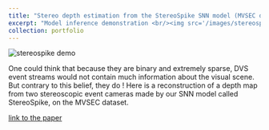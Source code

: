 ```yaml
---
title: "Stereo depth estimation from the StereoSpike SNN model (MVSEC dataset)"
excerpt: "Model inference demonstration <br/><img src='/images/stereospike_demo.gif'>"
collection: portfolio
---
```


![stereospike demo](/images/stereospike_demo.gif)

One could think that because they are binary and extremely sparse, DVS event streams would not contain much information about the visual scene. But contrary to this belief, they do !
Here is a reconstruction of a depth map from two stereoscopic event cameras made by our SNN model called StereoSpike, on the MVSEC dataset.

[link to the paper]('https://ieeexplore.ieee.org/document/9969606')

